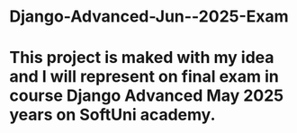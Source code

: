 # Django-Advanced-Jun--2025-Exam
# This project is maked with my idea and I will represent on final exam in course Django Advanced May 2025 years on SoftUni academy.